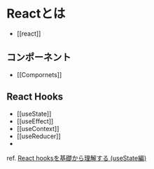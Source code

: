 # Reactとは
- [[react]]
## コンポーネント
- [[Compornets]]
## React Hooks
- [[useState]]
- [[useEffect]]
- [[useContext]]
- [[useReducer]]
- 
ref.
[React hooksを基礎から理解する (useState編)](https://qiita.com/seira/items/f063e262b1d57d7e78b4)
